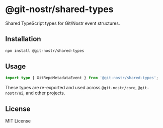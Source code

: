 # @git-nostr/shared-types

Shared TypeScript types for Git/Nostr event structures.

## Installation

```bash
npm install @git-nostr/shared-types
```

## Usage

```ts
import type { GitRepoMetadataEvent } from '@git-nostr/shared-types';
```

These types are re-exported and used across `@git-nostr/core`, `@git-nostr/ui`, and other projects.

## License

MIT License
